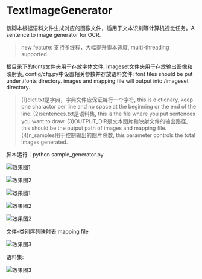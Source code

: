 # TextImageGenerator
该脚本根据语料文件生成对应的图像文件，适用于文本识别等计算机视觉任务。A sentence to image generator for OCR.
>new feature: 支持多线程，大幅提升脚本速度, multi-threading supported.
>
根目录下的fonts文件夹用于存放字体文件, imageset文件夹用于存放输出图像和映射表, config/cfg.py中设置相关参数并存放语料文件: font files should be put under /fonts directory. images and mapping file will output into /imageset directory. 
>(1)dict.txt是字典，字典文件应保证每行一个字符, this is dictionary, keep one charactor per line and no space at the beginning or the end of the line.
>(2)sentences.txt是语料集, this is the file where you put sentences you want to draw.
>(3)OUTPUT_DIR是文本图片和映射文件的输出路径, this should be the output path of images and mapping file.
>(4)n_samples用于控制输出的图片总数, this parameter controls the total images generated.

>
脚本运行：python sample_generator.py
>
![效果图1](/imageset/0.jpeg)
>
![效果图2](/imageset/1.jpeg)
>
![效果图1](/imageset/6.jpeg)
>
![效果图2](/imageset/7.jpeg)
>
![效果图2](/imageset/9.jpeg)
>
文件-类别序列映射表 mapping file
>
![效果图3](/mapping.png)
>
语料集:
>
![效果图3](/sentences.png)


